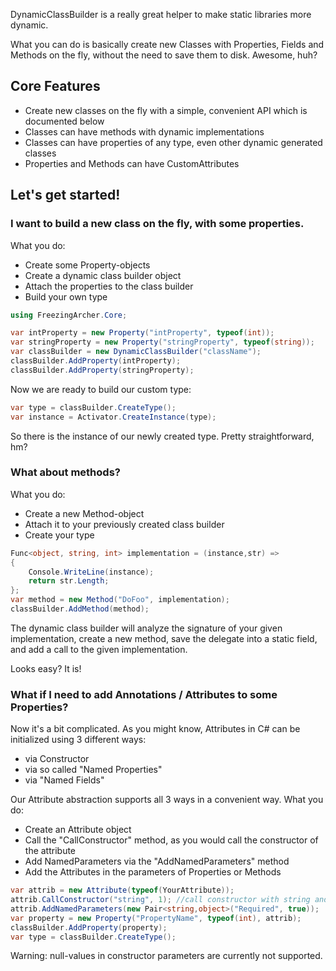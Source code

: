 DynamicClassBuilder is a really great helper to make static libraries more dynamic.


What you can do is basically create new Classes with Properties, Fields and Methods on the fly,
without the need to save them to disk. Awesome, huh?


## Core Features
* Create new classes on the fly with a simple, convenient API which is documented below
* Classes can have methods with dynamic implementations
* Classes can have properties of any type, even other dynamic generated classes
* Properties and Methods can have CustomAttributes

## Let's get started!

### I want to build a new class on the fly, with some properties. 

What you do:
* Create some Property-objects
* Create a dynamic class builder object
* Attach the properties to the class builder
* Build your own type

```c#
using FreezingArcher.Core;

var intProperty = new Property("intProperty", typeof(int));
var stringProperty = new Property("stringProperty", typeof(string));
var classBuilder = new DynamicClassBuilder("className");
classBuilder.AddProperty(intProperty);
classBuilder.AddProperty(stringProperty);
```

Now we are ready to build our custom type:

```c#
var type = classBuilder.CreateType();
var instance = Activator.CreateInstance(type);
```

So there is the instance of our newly created type. 
Pretty straightforward, hm?

### What about methods?

What you do:
* Create a new Method-object
* Attach it to your previously created class builder
* Create your type

```c#
Func<object, string, int> implementation = (instance,str) => 
{
    Console.WriteLine(instance);
    return str.Length;
};
var method = new Method("DoFoo", implementation);
classBuilder.AddMethod(method);
```

The dynamic class builder will analyze the signature of your given implementation, create a new method, save the delegate into a static field, and add a call to the given implementation. 

Looks easy? It is!


### What if I need to add Annotations / Attributes to some Properties?

Now it's a bit complicated. As you might know, Attributes in C# can be initialized using 3 different ways:
* via Constructor
* via so called "Named Properties"
* via "Named Fields"

Our Attribute abstraction supports all 3 ways in a convenient way. 
What you do:
* Create an Attribute object
* Call the "CallConstructor" method, as you would call the constructor of the attribute
* Add NamedParameters via the "AddNamedParameters" method
* Add the Attributes in the parameters of Properties or Methods

```c#
var attrib = new Attribute(typeof(YourAttribute));
attrib.CallConstructor("string", 1); //call constructor with string and int
attrib.AddNamedParameters(new Pair<string,object>("Required", true));
var property = new Property("PropertyName", typeof(int), attrib); 
classBuilder.AddProperty(property);
var type = classBuilder.CreateType();
```

Warning: null-values in constructor parameters are currently not supported.